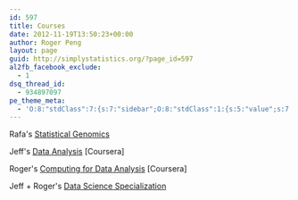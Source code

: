 ```yaml
---
id: 597
title: Courses
date: 2012-11-19T13:50:23+00:00
author: Roger Peng
layout: page
guid: http://simplystatistics.org/?page_id=597
al2fb_facebook_exclude:
  - 1
dsq_thread_id:
  - 934897097
pe_theme_meta:
  - 'O:8:"stdClass":7:{s:7:"sidebar";O:8:"stdClass":1:{s:5:"value";s:7:"default";}s:2:"bg";O:8:"stdClass":9:{s:4:"type";s:5:"image";s:5:"video";s:74:"http://simplystatistics.org/wp-content/themes/visia/images/video/video.mp4";s:7:"gallery";s:2:"-1";s:10:"background";s:65:"http://simplystatistics.org/wp-content/themes/visia/images/bg.jpg";s:9:"headlines";a:3:{i:0;s:19:"Creative solutions.";i:1;s:15:"Creative ideas.";i:2;s:16:"Creative design.";}s:6:"label1";s:10:"Learn more";s:4:"url1";s:9:"#about-us";s:6:"label2";s:7:"Buy Now";s:4:"url2";s:1:"#";}s:4:"blog";O:8:"stdClass":6:{s:5:"count";s:2:"10";s:5:"pager";s:3:"yes";s:6:"sticky";s:3:"yes";s:8:"category";s:0:"";s:3:"tag";s:0:"";s:6:"format";s:0:"";}s:9:"portfolio";O:8:"stdClass":1:{s:5:"count";s:0:"";}s:8:"services";O:8:"stdClass":1:{s:10:"background";s:65:"http://simplystatistics.org/wp-content/themes/visia/images/bg.jpg";}s:7:"clients";O:8:"stdClass":1:{s:10:"background";s:65:"http://simplystatistics.org/wp-content/themes/visia/images/bg.jpg";}s:10:"background";O:8:"stdClass":2:{s:10:"background";s:65:"http://simplystatistics.org/wp-content/themes/visia/images/bg.jpg";s:8:"parallax";s:3:"yes";}}'
---
```

Rafa's [Statistical Genomics](https://www.edx.org/course/statistics-r-life-sciences-harvardx-ph525-1x#.VJOhXsAAPe)

Jeff's [Data Analysis](https://www.coursera.org/course/dataanalysis) [Coursera]

Roger's [Computing for Data Analysis](https://www.coursera.org/course/compdata) [Coursera]

Jeff + Roger's [Data Science Specialization](https://www.coursera.org/specialization/jhudatascience/1)